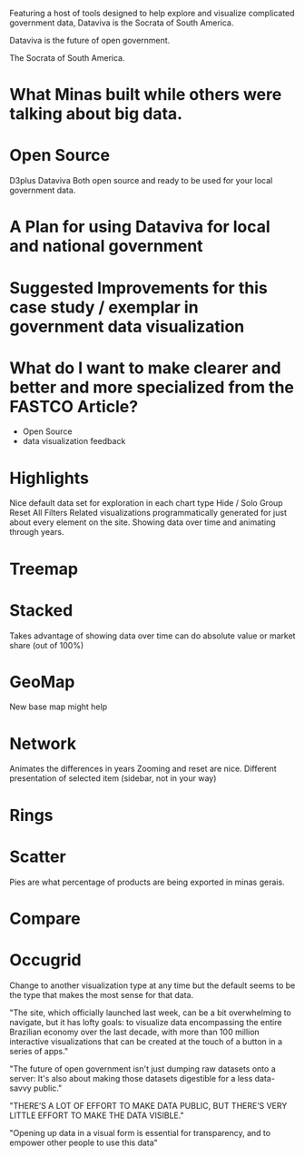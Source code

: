 
Featuring a host of tools designed to help explore and visualize  complicated government data, Dataviva is the Socrata of South America. 

Dataviva is the future of open government. 

The Socrata of South America.
# What Minas built while others were talking about big data. 

# Open Source
D3plus
Dataviva
Both open source and ready to be used for your local government data. 

# A Plan for using Dataviva for local and national government

# Suggested Improvements for this case study / exemplar in government data visualization 

# What do I want to make clearer and better and more specialized from the FASTCO Article? 
- Open Source
- data visualization feedback

# Highlights
Nice default data set for exploration in each chart type 
Hide / Solo Group
Reset All Filters
Related visualizations programmatically generated for just about every element on the site.
Showing data over time and animating through years.  

# Treemap


# Stacked
Takes advantage of showing data over time 
can do absolute value or market share (out of 100%)

# GeoMap
New base map might help

# Network
Animates the differences in years
Zooming and reset are nice. 
Different presentation of selected item (sidebar, not in your way) 

# Rings

# Scatter
Pies are what percentage of products are being exported in minas gerais. 

# Compare

# Occugrid

Change to another visualization type at any time but the default seems to be the type that makes the most sense for that data. 

"The site, which officially launched last week, can be a bit overwhelming to navigate, but it has lofty goals: to visualize data encompassing the entire Brazilian economy over the last decade, with more than 100 million interactive visualizations that can be created at the touch of a button in a series of apps."

"The future of open government isn't just dumping raw datasets onto a server: It's also about making those datasets digestible for a less data-savvy public."

"THERE’S A LOT OF EFFORT TO MAKE DATA PUBLIC, BUT THERE’S VERY LITTLE EFFORT TO MAKE THE DATA VISIBLE."

"Opening up data in a visual form is essential for transparency, and to empower other people to use this data"